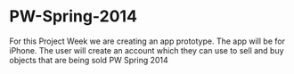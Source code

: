 PW-Spring-2014
==============
For this Project Week we are creating an app prototype. 
The app will be for iPhone. The user will create an account which they can use to sell and buy objects that are being sold
PW Spring 2014
